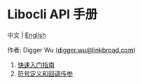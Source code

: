 # Libocli API 手册

中文 | [English](README.md)
<br>

作者: Digger Wu (digger.wu@linkbroad.com)

1. [快速入门指南](Quick%20Start%20Guide.zh_CN.md)
2. [符号定义和回调传参](Symbol%20Definition.zh_CN.md)
